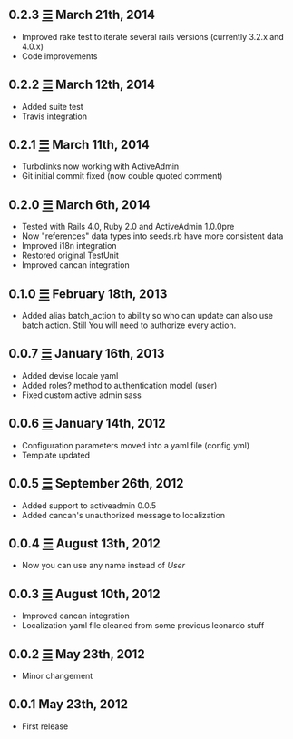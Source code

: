 0.2.3 [☰](https://github.com/marcomd/Active_Leonardo/compare/v0.2.2...v0.2.3) March 21th, 2014
------------------------------
* Improved rake test to iterate several rails versions (currently 3.2.x and 4.0.x)
* Code improvements

0.2.2 [☰](https://github.com/marcomd/Active_Leonardo/compare/v0.2.1...v0.2.2) March 12th, 2014
------------------------------
* Added suite test
* Travis integration

0.2.1 [☰](https://github.com/marcomd/Active_Leonardo/compare/v0.2.0...v0.2.1) March 11th, 2014
------------------------------
* Turbolinks now working with ActiveAdmin
* Git initial commit fixed (now double quoted comment)

0.2.0 [☰](https://github.com/marcomd/Active_Leonardo/compare/v0.1.0...v0.2.0) March 6th, 2014
------------------------------
* Tested with Rails 4.0, Ruby 2.0 and ActiveAdmin 1.0.0pre
* Now "references" data types into seeds.rb have more consistent data
* Improved i18n integration
* Restored original TestUnit
* Improved cancan integration

0.1.0 [☰](https://github.com/marcomd/Active_Leonardo/compare/v0.0.7...v0.1.0) February 18th, 2013
------------------------------
* Added alias batch_action to ability so who can update can also use batch action. Still You will need to authorize every action.

0.0.7 [☰](https://github.com/marcomd/Active_Leonardo/compare/v0.0.6...v0.0.7) January 16th, 2013
------------------------------
* Added devise locale yaml
* Added roles? method to authentication model (user)
* Fixed custom active admin sass

0.0.6 [☰](https://github.com/marcomd/Active_Leonardo/compare/v0.0.5...v0.0.6) January 14th, 2012
------------------------------
* Configuration parameters moved into a yaml file (config.yml)
* Template updated

0.0.5 [☰](https://github.com/marcomd/Active_Leonardo/compare/v0.0.4...v0.0.5) September 26th, 2012
------------------------------
* Added support to activeadmin 0.0.5
* Added cancan's unauthorized message to localization

0.0.4 [☰](https://github.com/marcomd/Active_Leonardo/compare/v0.0.3...v0.0.4) August 13th, 2012
------------------------------
* Now you can use any name instead of *User*

0.0.3 [☰](https://github.com/marcomd/Active_Leonardo/compare/v0.0.2...v0.0.3) August 10th, 2012
------------------------------
* Improved cancan integration
* Localization yaml file cleaned from some previous leonardo stuff

0.0.2 [☰](https://github.com/marcomd/Active_Leonardo/compare/v0.0.1...v0.0.2) May 23th, 2012
------------------------------
* Minor changement

0.0.1 May 23th, 2012
------------------------------
* First release